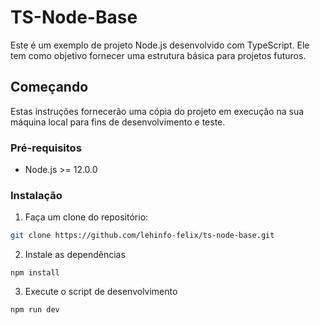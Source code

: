 # TS-Node-Base

Este é um exemplo de projeto Node.js desenvolvido com TypeScript. Ele tem como objetivo fornecer uma estrutura básica para projetos futuros.

## Começando

Estas instruções fornecerão uma cópia do projeto em execução na sua máquina local para fins de desenvolvimento e teste.

### Pré-requisitos

- Node.js >= 12.0.0

### Instalação

1. Faça um clone do repositório:
```sh
git clone https://github.com/lehinfo-felix/ts-node-base.git
```
2. Instale as dependências
```
npm install
```
3. Execute o script de desenvolvimento
```
npm run dev
```
